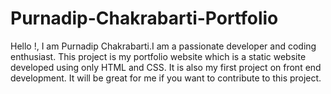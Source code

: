 # Purnadip-Chakrabarti-Portfolio 
Hello !, I am Purnadip Chakrabarti.I am a passionate developer and coding enthusiast.
This project is my portfolio website which is a static website developed using only HTML and CSS. It is also my first project on front end development.
It will be great for me if you want to contribute to this project.
